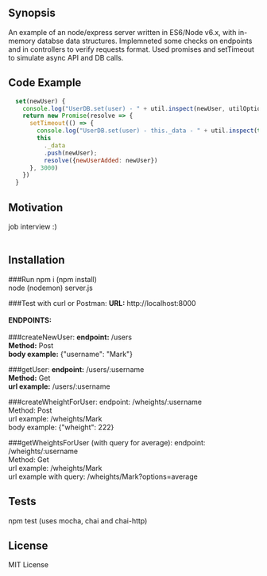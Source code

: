 ## Synopsis
An example of an node/express server written in ES6/Node v6.x, with in-memory databse data structures. Implemneted some checks on endpoints and in controllers to verify requests format. Used promises and setTimeout to simulate async API and DB calls.

## Code Example
```javascript
  set(newUser) {  
    console.log("UserDB.set(user) - " + util.inspect(newUser, utilOptions))  
    return new Promise(resolve => {  
      setTimeout(() => {  
        console.log("UserDB.set(user) - this._data - " + util.inspect(this._data, utilOptions));  
        this  
          ._data  
          .push(newUser);  
          resolve({newUserAdded: newUser})  
      }, 3000)  
    })  
  }  
```
## Motivation
job interview :)<br />
<br />
## Installation
###Run
npm i (npm install)<br />
node (nodemon) server.js<br />

###Test with curl or Postman:
**URL:** http://localhost:8000<br />
<br />
**ENDPOINTS:**<br />
<br />
###createNewUser:
**endpoint:** /users<br />
**Method:** Post <br />
**body example:** {"username": "Mark"}<br />

###getUser:
**endpoint:** /users/:username<br />
**Method:** Get<br />
**url example:** /users/:username<br />

###createWheightForUser:
endpoint: /wheights/:username<br />
Method: Post <br />
url example: /wheights/Mark<br />
body example: {"wheight": 222}<br />

###getWheightsForUser (with query for average):
endpoint: /wheights/:username<br />
Method: Get<br />
url example: /wheights/Mark<br />
url example with query: /wheights/Mark?options=average<br />

## Tests
npm test (uses mocha, chai and chai-http)<br />

## License
MIT License<br />